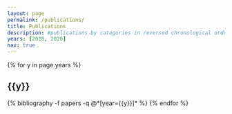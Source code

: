 ```yaml
---
layout: page
permalink: /publications/
title: Publications
description: #publications by categories in reversed chronological order. generated by jekyll-scholar.
years: [2018, 2020]
nav: true
---
```


<div class="publications">

{% for y in page.years %}
  <h2 class="year">{{y}}</h2>
  {% bibliography -f papers -q @*[year={{y}}]* %}
{% endfor %}

</div>
